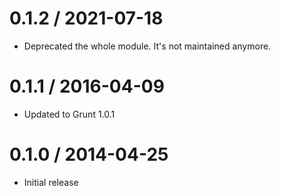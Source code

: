 # 0.1.2 / 2021-07-18

* Deprecated the whole module. It's not maintained anymore.

# 0.1.1 / 2016-04-09

* Updated to Grunt 1.0.1

# 0.1.0 / 2014-04-25

* Initial release
